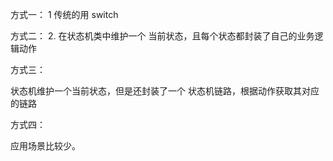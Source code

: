 方式一：
1 传统的用 switch 

方式二：
2. 在状态机类中维护一个 当前状态，且每个状态都封装了自己的业务逻辑动作

方式三：

状态机维护一个当前状态，但是还封装了一个 状态机链路，根据动作获取其对应的链路


方式四：

应用场景比较少。